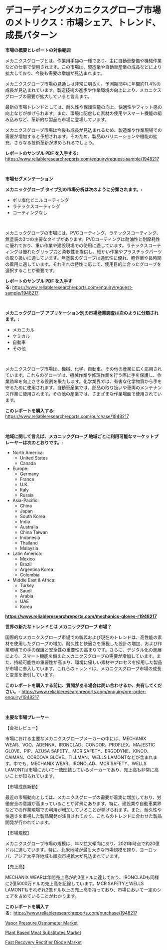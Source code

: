 <p><h1>デコーディングメカニクスグローブ市場のメトリクス：市場シェア、トレンド、成長パターン</h1></p><p><strong>市場の概要とレポートの対象範囲</strong></p>
<p><p>メカニクスグローブとは、作業用手袋の一種であり、主に自動車整備や機械作業などの仕事で使用されます。この市場は、製造業や自動車産業の成長などにより拡大しており、今後も需要の増加が見込まれます。</p><p>メカニクスグローブ市場の見通しは非常に明るく、予測期間中に年間約11.4%の成長が見込まれています。製造技術の進歩や作業環境の向上により、メカニクスグローブの需要が拡大していると言えます。</p><p>最新の市場トレンドとしては、耐久性や保護性能の向上、快適性やフィット感の向上などが挙げられます。また、環境に配慮した素材の使用やスマート機能の組み込みなど、革新的な製品も市場に登場しています。</p><p>メカニクスグローブ市場は今後も成長が見込まれるため、製造業や作業現場での需要が増加すると予想されます。そのため、製品のバリエーションや機能の拡充、さらなる技術革新が求められるでしょう。</p></p>
<p><strong>レポートのサンプル PDF を入手する:</strong> <a href="https://www.reliableresearchreports.com/enquiry/request-sample/1948217">https://www.reliableresearchreports.com/enquiry/request-sample/1948217</a></p>
<p>&nbsp;</p>
<p><strong>市場セグメンテーション</strong></p>
<p><strong>メカニックグローブ タイプ別の市場分析は次のように分類されます。:</strong></p>
<p><ul><li>ポリ塩化ビニルコーティング</li><li>ラテックスコーティング</li><li>コーティングなし</li></ul></p>
<p>&nbsp;</p>
<p><p>メカニックグローブの市場には、PVCコーティング、ラテックスコーティング、無塗装の3つの主要なタイプがあります。PVCコーティングは耐油性と耐摩耗性に優れており、重い作業や建設現場での使用に適しています。ラテックスコーティングは優れたグリップ力と柔軟性を提供し、細かい作業やプラスチックパーツの取り扱いに適しています。無塗装のグローブは通気性に優れ、軽作業や長時間の着用に適しています。それぞれの特性に応じて、使用目的に合ったグローブを選択することが重要です。</p></p>
<p><strong>レポートのサンプル PDF を入手する:</strong>&nbsp;<a href="https://www.reliableresearchreports.com/enquiry/request-sample/1948217">https://www.reliableresearchreports.com/enquiry/request-sample/1948217</a></p>
<p>&nbsp;</p>
<p><strong> メカニックグローブ アプリケーション別の市場産業調査は次のように分類されます。:</strong></p>
<p><ul><li>メカニカル</li><li>ケミカル</li><li>自動車</li><li>その他</li></ul></p>
<p>&nbsp;</p>
<p><p>メカニクスグローブ市場は、機械、化学、自動車、その他の産業に広く応用されています。これらのグローブは、機械作業や修理作業を行う際に手を保護し、作業効率を向上させる役割を果たします。化学業界では、有害な化学物質から手を守るために使用されます。自動車産業では、部品の取り扱いや車両のメンテナンス作業に使用されます。その他の産業では、さまざまな作業場面で使用されています。</p></p>
<p><strong>このレポートを購入する:</strong>&nbsp; <a href="https://www.reliableresearchreports.com/purchase/1948217">https://www.reliableresearchreports.com/purchase/1948217</a></p>
<p>&nbsp;</p>
<p><strong>地域に関して言えば、メカニックグローブ 地域ごとに利用可能なマーケットプレーヤーは次のとおりです。:</strong></p>
<p><ul>
    <li>
        North America:
        <ul>
            <li>United States</li>
            <li>Canada</li>
        </ul>
    </li>
    <li>
        Europe:
        <ul>
            <li>Germany</li>
            <li>France</li>
            <li>U.K.</li>
            <li>Italy</li>
            <li>Russia</li>
        </ul>
    </li>
    <li>
        Asia-Pacific:
        <ul>
            <li>China</li>
            <li>Japan</li>
            <li>South Korea</li>
            <li>India</li>
            <li>Australia</li>
            <li>China Taiwan</li>
            <li>Indonesia</li>
            <li>Thailand</li>
            <li>Malaysia</li>
        </ul>
    </li>
    <li>
        Latin America:
        <ul>
            <li>Mexico</li>
            <li>Brazil</li>
            <li>Argentina Korea</li>
            <li>Colombia</li>
        </ul>
    </li>
    <li>
        Middle East & Africa:
        <ul>
            <li>Turkey</li>
            <li>Saudi</li>
            <li>Arabia</li>
            <li>UAE</li>
            <li>Korea</li>
        </ul>
    </li>
    </ul></p>
<p><strong><a href="https://www.reliableresearchreports.com/mechanics-gloves-r1948217">https://www.reliableresearchreports.com/mechanics-gloves-r1948217</a></strong>&nbsp;</p>
<p><strong>世界の新たなトレンドとは メカニックグローブ 市場？</strong></p>
<p><p>国際的なメカニクスグローブ市場での新興および現在のトレンドは、高性能の素材を使用したグローブの増加、耐久性と快適さを重視した設計の増加、および作業環境での手の保護と安全性の重要性の高まりです。さらに、デジタル化の進展により、スマート機能を備えたメカニクスグローブの需要が増加しています。また、持続可能性の重要性が高まり、環境に優しい素材やプロセスを採用した製品が市場に参入しています。これらのトレンドは、メカニクスグローブ市場の成長と変革を牽引しています。</p></p>
<p><strong>このレポートを購入する前に、質問がある場合は問い合わせるか、共有してください。</strong>- <a href="https://www.reliableresearchreports.com/enquiry/pre-order-enquiry/1948217">https://www.reliableresearchreports.com/enquiry/pre-order-enquiry/1948217</a></p>
<p>&nbsp;</p>
<p><strong>主要な市場プレーヤー</strong></p>
<p><p>【会社レビュー】</p><p>市場における主要なメカニクスグローブメーカーの中には、MECHANIX WEAR、VGO、ADENNA、IRONCLAD、CONDOR、PROFLEX、MAJESTIC GLOVE、PIP、AZUSA SAFETY、MCR SAFETY、ERGODYNE、KINCO、CAIMAN、CORDOVA GLOVE、TILLMAN、WELLS LAMONTなどが含まれます。中でも、MECHANIX WEAR、IRONCLAD、MCR SAFETY、WELLS LAMONTは市場において一致団結しているメーカーであり、売上高も非常に高いことが知られています。</p><p>【市場成長新動】</p><p>最近の市場動向としては、メカニクスグローブの需要が着実に増加しており、労働安全の意識が高まっていることが背景にあります。特に、建設業や自動車業界などでの作業現場での利用が増加していることが挙げられます。また、耐久性や快適さを重視した製品開発が注目されており、これらのトレンドに合わせた製品開発が行われています。</p><p>【市場規模】</p><p>メカニクスグローブ市場の規模は、年々拡大傾向にあり、2021年時点で約20億ドルに達しています。特に、北米地域が最も大きな市場規模を誇り、ヨーロッパ、アジア太平洋地域も順次市場拡大が見込まれています。</p><p>【売上高】</p><p>MECHANIX WEARは年間売上高が約3億ドルに達しており、IRONCLADも同様に2億5000万ドルの売上高を記録しています。MCR SAFETYとWELLS LAMONTもそれぞれ2億ドル以上の売上高を持っており、市場において一定のシェアを占めていることがわかります。</p></p>
<p><strong>このレポートを購入する:</strong>&nbsp;&nbsp;<a href="https://www.reliableresearchreports.com/purchase/1948217">https://www.reliableresearchreports.com/purchase/1948217</a></p>
<p><p><a href="https://butternut-bug-553.notion.site/Vapor-Pressure-Osmometer-Market-with-the-goal-of-estimating-the-market-size-and-future-growth-potent-b7d05b8c8a6047d99e8cd58d3d0a4c71">Vapor Pressure Osmometer Market</a></p><p><a href="https://github.com/dx0328/Market-Research-Report-List-2/blob/main/plant-based-meat-substitutes-market.md">Plant Based Meat Substitutes Market</a></p><p><a href="https://invited-way-688.notion.site/Fast-Recovery-Rectifier-Diode-Market-Research-Report-Provides-Critical-Insights-that-can-help-Shape--43e2d2580a3149848eadd98e1edaa7c3">Fast Recovery Rectifier Diode Market</a></p></p>